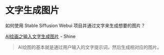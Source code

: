 # 文字生成图片

如何使用 Stable Siffusion Webui 项目并通过文字来生成想要的图片？

[AI绘画之输入文字生成图片](https://blog.shineyu.cn/stable-diffusion-webui-txt2img.html) - Shine

> AI绘图的基本就是通过用户输入的文字提示词，然后生成相对应的图片。